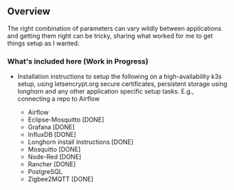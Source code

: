 ## Overview

The right combination of parameters can vary wildly between applications and getting them right can be tricky, sharing what worked for me to get things setup as I wanted. 

### What's included here (Work in Progress)
* Installation instructions to setup the following on a high-availability k3s setup, using letsencrypt.org secure certificates, persistent storage using longhorn and any other application specific setup tasks. E.g., connecting a repo to Airflow 

    * Airflow 
    * Eclipse-Mosquitto [DONE]
    * Grafana [DONE]
    * InfluxDB [DONE]
    * Longhorn install instructions [DONE]
    * Mosquitto [DONE]
    * Node-Red [DONE]
    * Rancher [DONE]
    * PostgreSQL 
    * Zigbee2MQTT [DONE]

